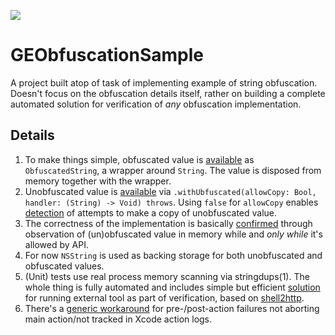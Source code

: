 [![](https://gitlab.com/grigorye/GEObfuscationSample/badges/master/pipeline.svg)](https://gitlab.com/grigorye/GEObfuscationSample/commits/master)

# GEObfuscationSample

A project built atop of task of implementing example of string obfuscation. Doesn't focus on the obfuscation details itself, rather on building a complete automated solution for verification of *any* obfuscation implementation.

## Details

   1. To make things simple, obfuscated value is [available](x-source-tag://Obfuscated-Value-Wrapper) as `ObfuscatedString`, a wrapper around `String`. The value is disposed from memory together with the wrapper.
   2. Unobfuscated value is [available](x-source-tag://withUnobfuscated) via `.withUbfuscated(allowCopy: Bool, handler: (String) -> Void) throws`. Using `false` for `allowCopy` enables [detection](x-source-tag://Copy-Violation-Detection) of attempts to make a copy of unobfuscated value.
   3. The correctness of the implementation is basically [confirmed](x-source-tag://Obfuscation-Verificaion) through observation of (un)obfuscated value in memory while and *only while* it's allowed by API.
   4. For now `NSString` is used as backing storage for both unobfuscated and obfuscated values.
   5. (Unit) tests use real process memory scanning via stringdups(1). The whole thing is fully automated and includes simple but efficient [solution](preTest) for running external tool as part of verification, based on [shell2http](https://github.com/msoap/shell2http).
   6. There's a [generic workaround](XCInjectLoggingAndTrapExitInPrePostAction.sh) for pre-/post-action failures not aborting main action/not tracked in Xcode action logs.
